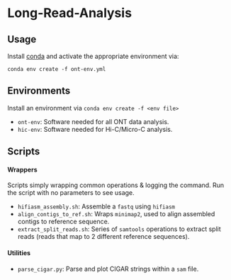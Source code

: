 # Long-Read-Analysis
## Usage
Install [conda](https://www.anaconda.com/docs/getting-started/miniconda/install#linux-2) and activate the appropriate environment via:
```
conda env create -f ont-env.yml
```

## Environments
Install an environment via `conda env create -f <env file>`
* `ont-env`: Software needed for all ONT data analysis.
* `hic-env`: Software needed for Hi-C/Micro-C analysis.

## Scripts
#### Wrappers
Scripts simply wrapping common operations & logging the command. Run the script with no parameters to see usage.
* `hifiasm_assembly.sh`: Assemble a `fastq` using `hifiasm`
* `align_contigs_to_ref.sh`: Wraps `minimap2`, used to align assembled contigs to reference sequence.
* `extract_split_reads.sh`: Series of `samtools` operations to extract split reads (reads that map to 2 different reference sequences).

#### Utilities
* `parse_cigar.py`: Parse and plot CIGAR strings within a `sam` file.

